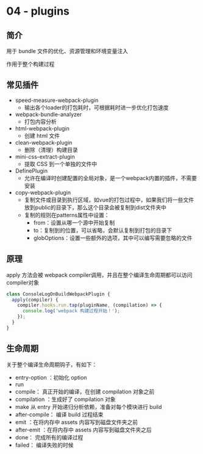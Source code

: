 # 04 - plugins

## 简介

用于 bundle 文件的优化、资源管理和环境变量注入

作用于整个构建过程

## 常见插件

- speed-measure-webpack-plugin
  - 输出各个loader的打包耗时，可根据耗时进一步优化打包速度
- webpack-bundle-analyzer
  - 打包内容分析
- html-webpack-plugin
  - 创建 html 文件
- clean-webpack-plugin
  - 删除（清理）构建目录
- mini-css-extract-plugin
  - 提取 CSS 到一个单独的文件中
- DefinePlugin
  - 允许在编译时创建配置的全局对象，是一个webpack内置的插件，不需要安装
- copy-webpack-plugin
  - 复制文件或目录到执行区域，如vue的打包过程中，如果我们将一些文件放到public的目录下，那么这个目录会被复制到dist文件夹中
  - 复制的规则在patterns属性中设置：
    - from：设置从哪一个源中开始复制
    - to：复制到的位置，可以省略，会默认复制到打包的目录下
    - globOptions：设置一些额外的选项，其中可以编写需要忽略的文件

## 原理

apply 方法会被 webpack compiler调用，并且在整个编译生命周期都可以访问 compiler对象

```js
class ConsoleLogOnBuildWebpackPlugin {
  apply(compiler) {
    compiler.hooks.run.tap(pluginName, (compilation) => {
      console.log('webpack 构建过程开始！');
    });
  }
}
```

## 生命周期

关于整个编译生命周期钩子，有如下：

- entry-option ：初始化 option
- run
- compile： 真正开始的编译，在创建 compilation 对象之前
- compilation ：生成好了 compilation 对象
- make 从 entry 开始递归分析依赖，准备对每个模块进行 build
- after-compile： 编译 build 过程结束
- emit ：在将内存中 assets 内容写到磁盘文件夹之前
- after-emit ：在将内存中 assets 内容写到磁盘文件夹之后
- done： 完成所有的编译过程
- failed： 编译失败的时候

